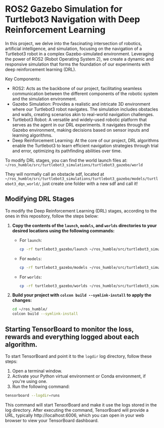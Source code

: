 # ROS2 Gazebo Simulation for Turtlebot3 Navigation with Deep Reinforcement Learning
In this project, we delve into the fascinating intersection of robotics, artificial intelligence, and simulation, focusing on the navigation of a Turtlebot3 robot in a complex Gazebo-simulated environment. Leveraging the power of ROS2 (Robot Operating System 2), we create a dynamic and responsive simulation that forms the foundation of our experiments with deep reinforcement learning (DRL).

Key Components:
- ROS2: Acts as the backbone of our project, facilitating seamless communication between the different components of the robotic system and the simulation environment.
- Gazebo Simulation: Provides a realistic and intricate 3D environment where our Turtlebot3 robot navigates. The simulation includes obstacles and walls, creating scenarios akin to real-world navigation challenges.
- Turtlebot3 Robot: A versatile and widely-used robotic platform that serves as the agent in our DRL experiments. It navigates through the Gazebo environment, making decisions based on sensor inputs and learning algorithms.
- Deep Reinforcement Learning: At the core of our project, DRL algorithms enable the Turtlebot3 to learn efficient navigation strategies through trial and error, optimizing its pathfinding abilities over time.


To modify DRL stages, you can find the world launch files at: `~/ros_humble/src/turtlebot3_simulations/turtlebot3_gazebo/world`

They will normally call an obstacle sdf, located at `~/ros_humble/src/turtlebot3_simulations/turtlebot3_gazebo/models/turtlebot3_dqn_world/`, just create one folder with a new sdf and call it!

## Modifying DRL Stages

To modify the Deep Reinforcement Learning (DRL) stages, according to the ones in this repository, follow the steps below:

1. **Copy the contents of the `launch`, `models`, and `worlds` directories to your desired locations using the following commands:**

   - For `launch`:
     ```bash
     cp -rf turtlebot3_gazebo/launch ~/ros_humble/src/turtlebot3_simulations/turtlebot3_gazebo/launch
     ```
   
   - For `models`:
     ```bash
     cp -rf turtlebot3_gazebo/models ~/ros_humble/src/turtlebot3_simulations/turtlebot3_gazebo/models
     ```
   
   - For `worlds`:
     ```bash
     cp -rf turtlebot3_gazebo/worlds ~/ros_humble/src/turtlebot3_simulations/turtlebot3_gazebo/worlds
     ```

2. **Build your project with `colcon build --symlink-install` to apply the changes:**
   ```bash
   cd ~/ros_humble/
   colcon build --symlink-install
    ```


## Starting TensorBoard to monitor the loss, rewards and everything logged about each algorithm.
To start TensorBoard and point it to the `logdir` log directory, follow these steps:

1. Open a terminal window.
2. Activate your Python virtual environment or Conda environment, if you're using one.
3. Run the following command:

```bash
tensorboard --logdir=runs
```

This command will start TensorBoard and make it use the logs stored in the log directory. After executing the command, TensorBoard will provide a URL, typically http://localhost:6006, which you can open in your web browser to view your TensorBoard dashboard.
